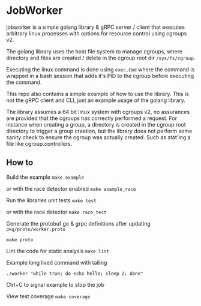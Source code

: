 # JobWorker
jobworker is a simple golang library &amp; gRPC server / client that executes arbitrary linux processes with options for resource control using cgroups v2.

The golang library uses the host file system to manage cgroups, where directory and files are created / delete in the cgroup root dir `/sys/fs/cgroup`.

Executing the linux command is done using `exec.Cmd` where the command is wrapped in a bash session that adds it's PID to the cgroup before executing the command.

This repo also contains a simple example of how to use the library. This is not the gRPC client and CLI, just an example usage of the golang library.

The library assumes a 64 bit linux system with cgroups v2, no assurances are provided that the cgroups has correctly performed a request. For instance when creating a group, a directory is created in the cgroup root directory to trigger a group creation, but the library does not perform some sanity check to ensure the cgroup was actually created. Such as stat'ing a file like cgroup.controllers.

## How to

Build the example
`make example`

or with the race detector enabled
`make example_race`

Run the libraries unit tests
`make test`

or with the race detector
`make race_test`

Generate the protobuf go & grpc definitions after updating `pkg/proto/worker.proto`

`make proto`

Lint the code for static analysis
`make lint`

Example long lived command with tailing

`./worker "while true; do echo hello; sleep 2; done"`

Ctrl+C to signal example to stop the job

View test coverage
`make coverage`